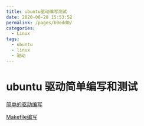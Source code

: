 ```yaml
---
title: ubuntu驱动编写测试
date: 2020-08-28 15:53:52
permalink: /pages/b9edd0/
categories: 
  - Linux
tags: 
  - ubuntu
  - linux
  - 驱动
---
```

<script>
(function(){
    var bp = document.createElement('script');
    var curProtocol = window.location.protocol.split(':')[0];
    if (curProtocol === 'https'){
   bp.src = 'https://zz.bdstatic.com/linksubmit/push.js';
  }
  else{
  bp.src = 'http://push.zhanzhang.baidu.com/push.js';
  }
    var s = document.getElementsByTagName("script")[0];
    s.parentNode.insertBefore(bp, s);
})();
</script>


# ubuntu 驱动简单编写和测试


[简单的驱动编写](https://blog.csdn.net/fengweibo112/article/details/101351547)

[Makefile编写](http://www.cocoachina.com/articles/48935)